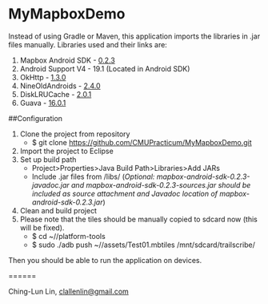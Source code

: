# MyMapboxDemo
Instead of using Gradle or Maven, this application imports the libraries in .jar files manually. Libraries used and their links are:

1. Mapbox Android SDK - [0.2.3](http://search.maven.org/remotecontent?filepath=com/mapbox/mapboxsdk/mapbox-android-sdk/0.2.3/mapbox-android-sdk-0.2.3.jar)
2. Android Support V4 - 19.1 (Located in Android SDK)
3. OkHttp - [1.3.0](http://search.maven.org/remotecontent?filepath=com/squareup/okhttp/okhttp/1.3.0/okhttp-1.3.0-jar-with-dependencies.jar)
4. NineOldAndroids - [2.4.0](http://search.maven.org/remotecontent?filepath=com/nineoldandroids/library/2.4.0/library-2.4.0.jar)
5. DiskLRUCache - [2.0.1](http://search.maven.org/remotecontent?filepath=com/jakewharton/disklrucache/2.0.1/disklrucache-2.0.1.jar)
6. Guava - [16.0.1](http://search.maven.org/remotecontent?filepath=com/google/guava/guava/16.0.1/guava-16.0.1.jar)

##Configuration
1. Clone the project from repository
    - $ git clone https://github.com/CMUPracticum/MyMapboxDemo.git
2. Import the project to Eclipse
3. Set up build path
    - Project>Properties>Java Build Path>Libraries>Add JARs
    - Include .jar files from /libs/ (*Optional: mapbox-android-sdk-0.2.3-javadoc.jar and mapbox-android-sdk-0.2.3-sources.jar should be included as source attachment and Javadoc location of mapbox-android-sdk-0.2.3.jar*)
4. Clean and build project
5. Please note that the tiles should be manually copied to sdcard now (this will be fixed).
    - $ cd ~/<Android SDK Path>/platform-tools
    - $ sudo ./adb push ~/<MyMapboxDemo Path>/assets/Test01.mbtiles /mnt/sdcard/trailscribe/

Then you should be able to run the application on devices.

======

Ching-Lun Lin, clallenlin@gmail.com
